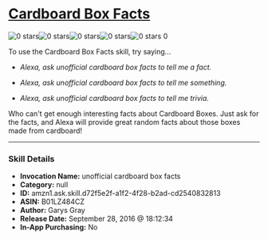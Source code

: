 # [Cardboard Box Facts](http://alexa.amazon.com/#skills/amzn1.ask.skill.d72f5e2f-a1f2-4f28-b2ad-cd2540832813)
![0 stars](../../images/ic_star_border_black_18dp_1x.png)![0 stars](../../images/ic_star_border_black_18dp_1x.png)![0 stars](../../images/ic_star_border_black_18dp_1x.png)![0 stars](../../images/ic_star_border_black_18dp_1x.png)![0 stars](../../images/ic_star_border_black_18dp_1x.png) 0

To use the Cardboard Box Facts skill, try saying...

* *Alexa, ask unofficial cardboard box facts to tell me a fact.*

* *Alexa, ask unofficial cardboard box facts to  tell me something.*

* *Alexa, ask unofficial  cardboard box facts to tell me trivia.*

Who can't get enough interesting facts about Cardboard Boxes. Just ask for the facts, and Alexa will provide great random facts about those boxes made from cardboard!

***

### Skill Details

* **Invocation Name:** unofficial cardboard box facts
* **Category:** null
* **ID:** amzn1.ask.skill.d72f5e2f-a1f2-4f28-b2ad-cd2540832813
* **ASIN:** B01LZ484CZ
* **Author:** Garys Gray
* **Release Date:** September 28, 2016 @ 18:12:34
* **In-App Purchasing:** No
